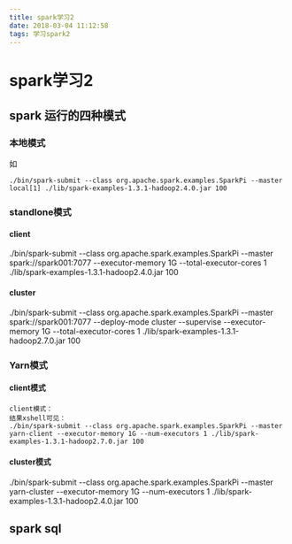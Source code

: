 ```yaml
---
title: spark学习2
date: 2018-03-04 11:12:58
tags: 学习spark2
---
```

# spark学习2
## spark 运行的四种模式
<!-- more -->

### 本地模式
如
```
./bin/spark-submit --class org.apache.spark.examples.SparkPi --master local[1] ./lib/spark-examples-1.3.1-hadoop2.4.0.jar 100
```

### standlone模式

#### client 
./bin/spark-submit --class org.apache.spark.examples.SparkPi --master spark://spark001:7077 --executor-memory 1G --total-executor-cores 1 ./lib/spark-examples-1.3.1-hadoop2.4.0.jar 100
#### cluster
./bin/spark-submit --class org.apache.spark.examples.SparkPi --master spark://spark001:7077 --deploy-mode cluster --supervise --executor-memory 1G --total-executor-cores 1 ./lib/spark-examples-1.3.1-hadoop2.7.0.jar 100

### Yarn模式
#### client模式
```
client模式：
结果xshell可见：
./bin/spark-submit --class org.apache.spark.examples.SparkPi --master yarn-client --executor-memory 1G --num-executors 1 ./lib/spark-examples-1.3.1-hadoop2.7.0.jar 100
```
#### cluster模式
./bin/spark-submit --class org.apache.spark.examples.SparkPi --master yarn-cluster --executor-memory 1G --num-executors 1 ./lib/spark-examples-1.3.1-hadoop2.4.0.jar 100

## spark sql


